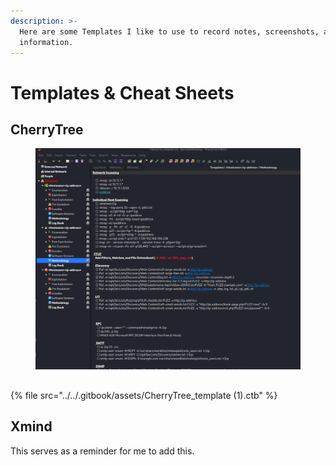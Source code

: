 ```yaml
---
description: >-
  Here are some Templates I like to use to record notes, screenshots, and other
  information.
---
```


# Templates & Cheat Sheets

## CherryTree

<figure><img src="../../.gitbook/assets/image (1) (1) (1) (1).png" alt=""><figcaption></figcaption></figure>

##

{% file src="../../.gitbook/assets/CherryTree_template (1).ctb" %}

## Xmind

This serves as a reminder for me to add this.
